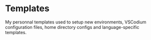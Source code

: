# Templates

My personnal templates used to setup new environments, VSCodium configuration files, home directory configs and language-specific templates.
